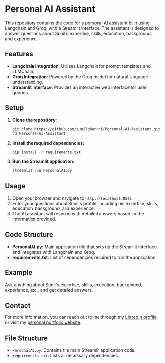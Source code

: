 # Personal AI Assistant

This repository contains the code for a personal AI assistant built using Langchain and Groq, with a Streamlit interface. The assistant is designed to answer questions about Sunil's expertise, skills, education, background, and experience.

## Features

- **Langchain Integration**: Utilizes Langchain for prompt templates and LLMChain.
- **Groq Integration**: Powered by the Groq model for natural language understanding.
- **Streamlit Interface**: Provides an interactive web interface for user queries.

## Setup

1. **Clone the repository:**

    ```sh
    git clone https://github.com/sunilghanchi/Personal-AI-Assistant.git
    cd Personal-AI-Assistant
    ```

2. **Install the required dependencies:**

    ```sh
    pip install -r requirements.txt
    ```

3. **Run the Streamlit application:**

    ```sh
    streamlit run PersonalAI.py
    ```

## Usage

1. Open your browser and navigate to `http://localhost:8501`.
2. Enter your questions about Sunil's profile, including his expertise, skills, education, background, and experience.
3. The AI assistant will respond with detailed answers based on the information provided.

## Code Structure

- **PersonalAI.py**: Main application file that sets up the Streamlit interface and integrates with Langchain and Groq.
- **requirements.txt**: List of dependencies required to run the application.

## Example

Ask anything about Sunil's expertise, skills, education, background, experience, etc., and get detailed answers. 

## Contact

For more information, you can reach out to me through my [LinkedIn profile](https://www.linkedin.com/in/sunilghanchi-07b0471b5) or visit my [personal portfolio website](https://sunilghanchi.github.io/).

## File Structure

- `PersonalAI.py`: Contains the main Streamlit application code.
- `requirements.txt`: Lists all necessary dependencies.
